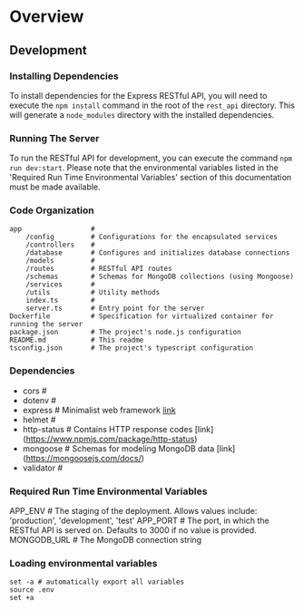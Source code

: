 # Overview


## Development

### Installing Dependencies

To install dependencies for the Express RESTful API, you will need to execute the `npm install` command in the root of the `rest_api` directory. This will generate a `node_modules` directory with the installed dependencies.

### Running The Server

To run the RESTful API for development, you can execute the command `npm run dev:start`. Please note that the environmental variables listed in the 'Required Run Time Environmental Variables' section of this documentation must be made available.

### Code Organization
```
app                 # 
    /config         # Configurations for the encapsulated services
    /controllers    # 
    /database       # Configures and initializes database connections
    /models         # 
    /routes         # RESTful API routes
    /schemas        # Schemas for MongoDB collections (using Mongoose)
    /services       #
    /utils          # Utility methods
    index.ts        #
    server.ts       # Entry point for the server
Dockerfile          # Specification for virtualized container for running the server
package.json        # The project's node.js configuration
README.md           # This readme
tsconfig.json       # The project's typescript configuration
```

### Dependencies
- cors          # 
- dotenv        # 
- express       # Minimalist web framework [link](https://expressjs.com/)
- helmet        # 
- http-status   # Contains HTTP response codes [link] (https://www.npmjs.com/package/http-status)
- mongoose      # Schemas for modeling MongoDB data [link] (https://mongoosejs.com/docs/)
- validator     #


### Required Run Time Environmental Variables
APP_ENV         # The staging of the deployment. Allows values include: 'production', 'development', 'test'
APP_PORT        # The port, in which the RESTful API is served on. Defaults to 3000 if no value is provided.
MONGODB_URL     # The MongoDB connection string

### Loading environmental variables
```
set -a # automatically export all variables
source .env
set +a
```